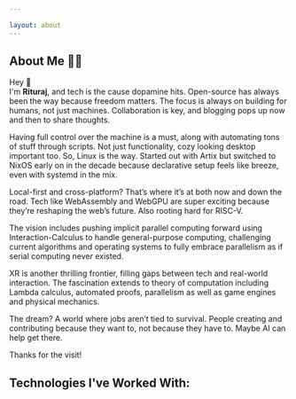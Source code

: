 ```yaml
---

layout: about
---
```


<script>
  import FamiliarTechStack from '$lib/components/site/familiar-tech-stack.svelte'
</script>

## About Me 👨‍💻

Hey <span class="wave">👋</span>  
I'm **Rituraj**, and tech is the cause dopamine hits. Open-source has always been the way because freedom matters. The focus is always on building for humans, not just machines. Collaboration is key, and blogging pops up now and then to share thoughts.

Having full control over the machine is a must, along with automating tons of stuff through scripts. Not just functionality, cozy looking desktop important too. So, Linux is the way. Started out with Artix but switched to NixOS early on in the decade because declarative setup feels like breeze, even with systemd in the mix.

Local-first and cross-platform? That’s where it’s at both now and down the road. Tech like WebAssembly and WebGPU are super exciting because they’re reshaping the web’s future. Also rooting hard for RISC-V.

The vision includes pushing implicit parallel computing forward using Interaction-Calculus to handle general-purpose computing, challenging current algorithms and operating systems to fully embrace parallelism as if serial computing never existed.

XR is another thrilling frontier, filling gaps between tech and real-world interaction. The fascination extends to theory of computation including Lambda calculus, automated proofs, parallelism as well as game engines and physical mechanics.

The dream? A world where jobs aren’t tied to survival. People creating and contributing because they want to, not because they have to. Maybe AI can help get there.

Thanks for the visit!

## Technologies I've Worked With:

<FamiliarTechStack />
